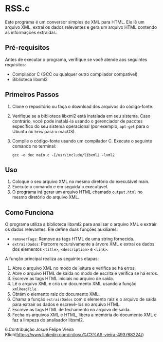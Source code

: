 # RSS.c

Este programa é um conversor simples de XML para HTML. Ele lê um arquivo XML, extrai os dados relevantes e gera um arquivo HTML contendo as informações extraídas.

## Pré-requisitos

Antes de executar o programa, verifique se você atende aos seguintes requisitos:

- Compilador C (GCC ou qualquer outro compilador compatível)
- Biblioteca libxml2

## Primeiros Passos

1. Clone o repositório ou faça o download dos arquivos do código-fonte.
2. Verifique se a biblioteca libxml2 está instalada em seu sistema. Caso contrário, você pode instalá-la usando o gerenciador de pacotes específico do seu sistema operacional (por exemplo, `apt-get` para o Ubuntu ou `brew` para o macOS).
3. Compile o código-fonte usando um compilador C. Execute o seguinte comando no terminal:

   ```
   gcc -o dec main.c -I/usr/include/libxml2 -lxml2
   ```


## Uso

1. Coloque o seu arquivo XML no mesmo diretório do executável main.
3. Execute o comando e em seguida o executavel.
4. O programa irá gerar um arquivo HTML chamado `output.html` no mesmo diretório do arquivo XML.

## Como Funciona

O programa utiliza a biblioteca libxml2 para analisar o arquivo XML e extrair os dados relevantes. Ele define duas funções auxiliares:

- `removerTags`: Remove as tags HTML de uma string fornecida.
- `extrairDados`: Percorre recursivamente a árvore XML e extrai os dados dos elementos `<title>`, `<description>` e `<link>`.

A função principal realiza as seguintes etapas:

1. Abre o arquivo XML no modo de leitura e verifica se há erros.
2. Abre o arquivo HTML de saída no modo de escrita e verifica se há erros.
3. Escreve as tags HTML iniciais no arquivo de saída.
4. Lê o arquivo XML e cria um documento XML usando a função `xmlReadFile`.
5. Obtém o elemento raiz do documento XML.
6. Chama a função `extrairDados` com o elemento raiz e o arquivo de saída para extrair os dados e escrevê-los no arquivo HTML.
7. Escreve as tags HTML de fechamento no arquivo de saída.
8. Fecha os arquivos XML e HTML, libera a memória do documento XML e faz a limpeza do analisador libxml2.

6.Contribuição
Josué Felipe Vieira Klich(https://www.linkedin.com/in/josu%C3%A9-vieira-493768224/)
